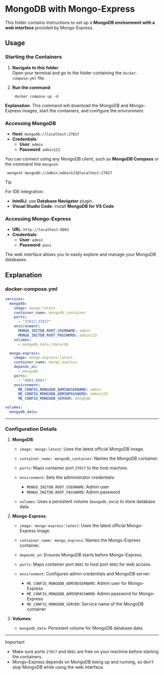 # MongoDB with Mongo-Express

This folder contains instructions to set up a **MongoDB environment with a web interface** provided by Mongo-Express.

## Usage

### Starting the Containers

1. **Navigate to this folder**  
   Open your terminal and go to the folder containing the `docker-compose.yml` file.

2. **Run the command**:

        docker compose up -d

**Explanation**: This command will download the MongoDB and Mongo-Express images, start the containers, and configure the environment.

### Accessing MongoDB

* **Host**: `mongodb://localhost:27017`
* **Credentials**:
  * **User**: `admin`
  * **Password**: `admin123`

You can connect using any MongoDB client, such as **MongoDB Compass** or the command line `mongosh`:

     mongosh mongodb://admin:admin123@localhost:27017

> [!TIP]
>For IDE integration:
>* **IntelliJ**: use **Database Navigator** plugin.
>* **Visual Studio Code**: install **MongoDB for VS Code**.

### Accessing Mongo-Express

* **URL**: `http://localhost:8081`
* **Credentials**:
  * **User**: `admin`
  * **Password**: `pass`

The web interface allows you to easily explore and manage your MongoDB databases.

## Explanation

### docker-compose.yml

```yaml
services:
  mongodb:
    image: mongo:latest
    container_name: mongodb_container
    ports:
      - "27017:27017"
    environment:
      MONGO_INITDB_ROOT_USERNAME: admin
      MONGO_INITDB_ROOT_PASSWORD: admin123
    volumes:
      - mongodb_data:/data/db

  mongo-express:
    image: mongo-express:latest
    container_name: mongo_express
    depends_on:
      - mongodb
    ports:
      - "8081:8081"
    environment:
      ME_CONFIG_MONGODB_ADMINUSERNAME: admin
      ME_CONFIG_MONGODB_ADMINPASSWORD: admin123
      ME_CONFIG_MONGODB_SERVER: mongodb

volumes:
  mongodb_data:
```

---

### Configuration Details

1. **MongoDB**:

   * `image: mongo:latest`: Uses the latest official MongoDB image.
   * `container_name: mongodb_container`: Names the MongoDB container.
   * `ports`: Maps container port `27017` to the host machine.
   * `environment`: Sets the administrator credentials:

     * `MONGO_INITDB_ROOT_USERNAME`: Admin user
     * `MONGO_INITDB_ROOT_PASSWORD`: Admin password
   * `volumes`: Uses a persistent volume (`mongodb_data`) to store database data.

2. **Mongo-Express**:

   * `image: mongo-express:latest`: Uses the latest official Mongo-Express image.
   * `container_name: mongo_express`: Names the Mongo-Express container.
   * `depends_on`: Ensures MongoDB starts before Mongo-Express.
   * `ports`: Maps container port `8081` to host port `8081` for web access.
   * `environment`: Configures admin credentials and MongoDB server:

     * `ME_CONFIG_MONGODB_ADMINUSERNAME`: Admin user for Mongo-Express
     * `ME_CONFIG_MONGODB_ADMINPASSWORD`: Admin password for Mongo-Express
     * `ME_CONFIG_MONGODB_SERVER`: Service name of the MongoDB container

3. **Volumes**:

   * `mongodb_data`: Persistent volume for MongoDB database data.

---

> [!IMPORTANT]  
>* Make sure ports `27017` and `8081` are free on your machine before starting the containers.
>* Mongo-Express depends on MongoDB being up and running, so don’t stop MongoDB while using the web interface.


